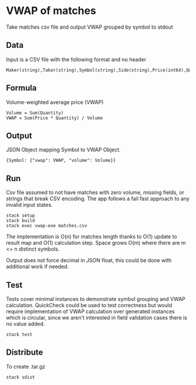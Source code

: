 # VWAP of matches

Take matches csv file and output VWAP grouped by symbol to stdout

## Data

Input is a CSV file with the following format and no header

```
Maker(string),Taker(string),Symbol(string),Side(string),Price(int64),Quantity(uint32)
```

## Formula

Volume-weighted average price (VWAP)

```
Volume = Sum(Quantity)
VWAP = Sum(Price * Quantity) / Volume
```

## Output

JSON Object mapping Symbol to VWAP Object.

```
{Symbol: {"vwap": VWAP, "volume": Volume}}
```

## Run

Csv file assumed to not have matches with zero volume, missing fields, or strings that break CSV encoding. The app follows a fail fast approach to any invalid input states.

```
stack setup
stack build
stack exec vwap-exe matches.csv

```

The implementation is O(n) for matches length thanks to O(1) update to result map and O(1) calculation step. Space grows O(m) where there are m <= n distinct symbols.

Output does not force decimal in JSON float, this could be done with additional work if needed.

## Test

Tests cover minimal instances to demonstrate symbol grouping and VWAP calculation. QuickCheck could be used to test correctness but would require implementation of VWAP calculation over generated instances which is circular, since we aren't interested in field validation cases there is no value added.

```
stack test
```

## Distribute

To create .tar.gz

```
stack sdist
```
